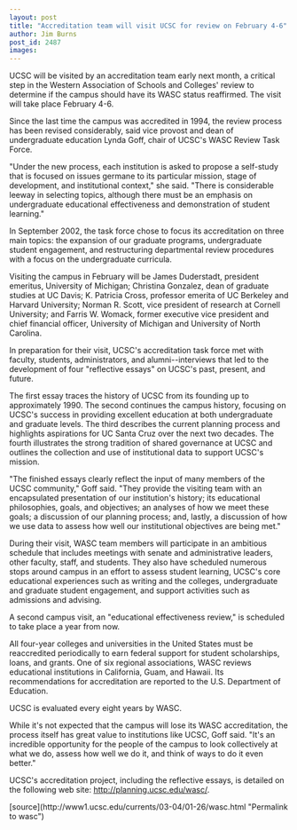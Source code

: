 ```yaml
---
layout: post
title: "Accreditation team will visit UCSC for review on February 4-6"
author: Jim Burns
post_id: 2487
images:
---
```


<p>
  UCSC will be visited by an accreditation team early next month, a critical step in the Western Association of Schools and Colleges' review to determine if the campus should have its WASC status reaffirmed. The visit will take place February 4-6.
</p>
<p>
  Since the last time the campus was accredited in 1994, the review process has been revised considerably, said vice provost and dean of undergraduate education Lynda Goff, chair of UCSC's WASC Review Task Force.
</p>
<p>
  "Under the new process, each institution is asked to propose a self-study that is focused on issues germane to its particular mission, stage of development, and institutional context," she said. "There is considerable leeway in selecting topics, although there must be an emphasis on undergraduate educational effectiveness and demonstration of student learning."<br>
</p>
<p>
  In September 2002, the task force chose to focus its accreditation on three main topics: the expansion of our graduate programs, undergraduate student engagement, and restructuring departmental review procedures with a focus on the undergraduate curricula.<br>
</p>
<p>
  Visiting the campus in February will be James Duderstadt, president emeritus, University of Michigan; Christina Gonzalez, dean of graduate studies at UC Davis; K. Patricia Cross, professor emerita of UC Berkeley and Harvard University; Norman R. Scott, vice president of research at Cornell University; and Farris W. Womack, former executive vice president and chief financial officer, University of Michigan and University of North Carolina.<br>
</p>
<p>
  In preparation for their visit, UCSC's accreditation task force met with faculty, students, administrators, and alumni--interviews that led to the development of four "reflective essays" on UCSC's past, present, and future.<br>
</p>
<p>
  The first essay traces the history of UCSC from its founding up to approximately 1990. The second continues the campus history, focusing on UCSC's success in providing excellent education at both undergraduate and graduate levels. The third describes the current planning process and highlights aspirations for UC Santa Cruz over the next two decades. The fourth illustrates the strong tradition of shared governance at UCSC and outlines the collection and use of institutional data to support UCSC's mission.<br>
</p>
<p>
  "The finished essays clearly reflect the input of many members of the UCSC community," Goff said. "They provide the visiting team with an encapsulated presentation of our institution's history; its educational philosophies, goals, and objectives; an analyses of how we meet these goals; a discussion of our planning process; and, lastly, a discussion of how we use data to assess how well our institutional objectives are being met."<br>
</p>
<p>
  During their visit, WASC team members will participate in an ambitious schedule that includes meetings with senate and administrative leaders, other faculty, staff, and students. They also have scheduled numerous stops around campus in an effort to assess student learning, UCSC's core educational experiences such as writing and the colleges, undergraduate and graduate student engagement, and support activities such as admissions and advising.<br>
</p>
<p>
  A second campus visit, an "educational effectiveness review," is scheduled to take place a year from now.<br>
</p>
<p>
  All four-year colleges and universities in the United States must be reaccredited periodically to earn federal support for student scholarships, loans, and grants. One of six regional associations, WASC reviews educational institutions in California, Guam, and Hawaii. Its recommendations for accreditation are reported to the U.S. Department of Education.<br>
</p>
<p>
  UCSC is evaluated every eight years by WASC.<br>
</p>
<p>
  While it's not expected that the campus will lose its WASC accreditation, the process itself has great value to institutions like UCSC, Goff said. "It's an incredible opportunity for the people of the campus to look collectively at what we do, assess how well we do it, and think of ways to do it even better."<br>
</p>
<p>
  UCSC's accreditation project, including the reflective essays, is detailed on the following web site: <a href="http://planning.ucsc.edu/wasc/">http://planning.ucsc.edu/wasc/</a>.
</p>
[source](http://www1.ucsc.edu/currents/03-04/01-26/wasc.html "Permalink to wasc")
